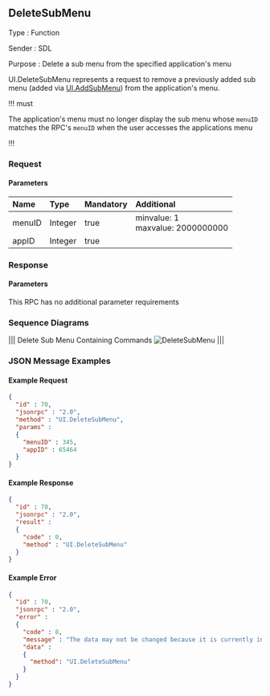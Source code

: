 ## DeleteSubMenu

Type
: Function

Sender
: SDL

Purpose
: Delete a sub menu from the specified application's menu

UI.DeleteSubMenu represents a request to remove a previously added sub menu (added via [UI.AddSubMenu](../addsubmenu)) from the application's menu.

!!! must

The application's menu must no longer display the sub menu whose `menuID` matches the RPC's `menuID` when the user accesses the applications menu

!!!

### Request

#### Parameters

|Name|Type|Mandatory|Additional|
|:---|:---|:--------|:---------|
|menuID|Integer|true|minvalue: 1<br>maxvalue: 2000000000|
|appID|Integer|true||

### Response

#### Parameters

This RPC has no additional parameter requirements

### Sequence Diagrams

|||
Delete Sub Menu Containing Commands
![DeleteSubMenu](./assets/DeleteSubMenuWithCommands.png)
|||

### JSON Message Examples

#### Example Request

```json
{
  "id" : 70,
  "jsonrpc" : "2.0",
  "method" : "UI.DeleteSubMenu",
  "params" :
  {
    "menuID" : 345,
    "appID" : 65464
  }
}
```

#### Example Response

```json
{
  "id" : 70,
  "jsonrpc" : "2.0",
  "result" :
  {
    "code" : 0,
    "method" : "UI.DeleteSubMenu"
  }
}
```

#### Example Error

```json
{
  "id" : 70,
  "jsonrpc" : "2.0",
  "error" :
  {
    "code" : 8,
    "message" : "The data may not be changed because it is currently in use",
    "data" :
    {
      "method": "UI.DeleteSubMenu"
    }
  }
}
```
